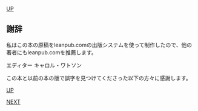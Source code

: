 [UP](README.md)

## 謝辞

私はこの本の原稿をleanpub.comの出版システムを使って制作したので、他の著者にもleanpub.comを推薦します。

エディター キャロル・ワトソン

この本と以前の本の版で誤字を見つけてくださった以下の方々に感謝します。


[UP](README.md)

[NEXT](01-00.md)